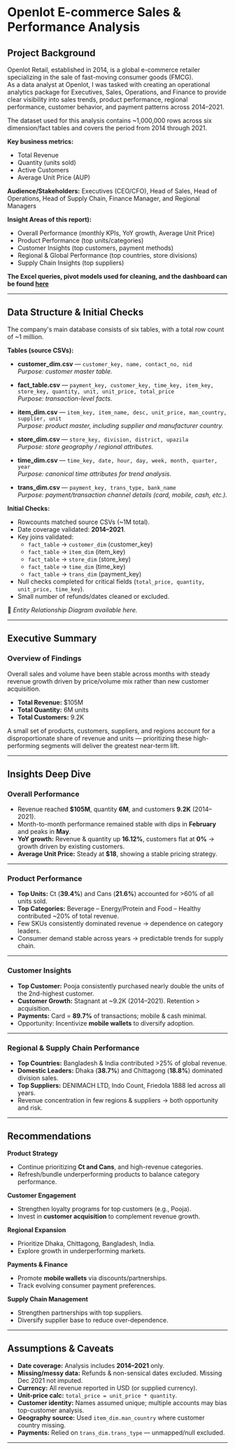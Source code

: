 # Openlot E-commerce Sales & Performance Analysis

## Project Background  
Openlot Retail, established in 2014, is a global e-commerce retailer specializing in the sale of fast-moving consumer goods (FMCG).  
As a data analyst at Openlot, I was tasked with creating an operational analytics package for Executives, Sales, Operations, and Finance to provide clear visibility into sales trends, product performance, regional performance, customer behavior, and payment patterns across 2014–2021.  

The dataset used for this analysis contains ~1,000,000 rows across six dimension/fact tables and covers the period from 2014 through 2021.  

**Key business metrics:**  
- Total Revenue  
- Quantity (units sold)  
- Active Customers  
- Average Unit Price (AUP)  

**Audience/Stakeholders:** Executives (CEO/CFO), Head of Sales, Head of Operations, Head of Supply Chain, Finance Manager, and Regional Managers  

**Insight Areas of this report):**  
- Overall Performance (monthly KPIs, YoY growth, Average Unit Price)  
- Product Performance (top units/categories)  
- Customer Insights (top customers, payment methods)  
- Regional & Global Performance (top countries, store divisions)  
- Supply Chain Insights (top suppliers)  

**The Excel queries, pivot models used for cleaning, and the dashboard can be found [here](https://drive.google.com/drive/folders/1tiDSgRcvXFr_uyY02QFXaEeMCuXdW-_Y?usp=drive_link)**  

---

## Data Structure & Initial Checks  

The company's main database consists of six tables, with a total row count of ~1 million.  

**Tables (source CSVs):**  
- **customer_dim.csv** — `customer_key, name, contact_no, nid`  
  *Purpose: customer master table.*  

- **fact_table.csv** — `payment_key, customer_key, time_key, item_key, store_key, quantity, unit, unit_price, total_price`  
  *Purpose: transaction-level facts.*  

- **item_dim.csv** — `item_key, item_name, desc, unit_price, man_country, supplier, unit`  
  *Purpose: product master, including supplier and manufacturer country.*  

- **store_dim.csv** — `store_key, division, district, upazila`  
  *Purpose: store geography / regional attributes.*  

- **time_dim.csv** — `time_key, date, hour, day, week, month, quarter, year`  
  *Purpose: canonical time attributes for trend analysis.*  

- **trans_dim.csv** — `payment_key, trans_type, bank_name`  
  *Purpose: payment/transaction channel details (card, mobile, cash, etc.).*  

**Initial Checks:**  
- Rowcounts matched source CSVs (~1M total).  
- Date coverage validated: **2014–2021**.  
- Key joins validated:  
  - `fact_table` → `customer_dim` (customer_key)  
  - `fact_table` → `item_dim` (item_key)  
  - `fact_table` → `store_dim` (store_key)  
  - `fact_table` → `time_dim` (time_key)  
  - `fact_table` → `trans_dim` (payment_key)  
- Null checks completed for critical fields (`total_price, quantity, unit_price, time_key`).  
- Small number of refunds/dates cleaned or excluded.  

📌 *Entity Relationship Diagram available here.*  

---

## Executive Summary  

### Overview of Findings  
Overall sales and volume have been stable across months with steady revenue growth driven by price/volume mix rather than new customer acquisition.  
- **Total Revenue:** $105M  
- **Total Quantity:** 6M units  
- **Total Customers:** 9.2K  

A small set of products, customers, suppliers, and regions account for a disproportionate share of revenue and units — prioritizing these high-performing segments will deliver the greatest near-term lift.  

---

## Insights Deep Dive  

### Overall Performance  
- Revenue reached **$105M**, quantity **6M**, and customers **9.2K** (2014–2021).  
- Month-to-month performance remained stable with dips in **February** and peaks in **May**.  
- **YoY growth:** Revenue & quantity up **16.12%**, customers flat at **0%** → growth driven by existing customers.  
- **Average Unit Price:** Steady at **$18**, showing a stable pricing strategy.  

---

### Product Performance  
- **Top Units:** Ct (**39.4%**) and Cans (**21.6%**) accounted for >60% of all units sold.  
- **Top Categories:** Beverage – Energy/Protein and Food – Healthy contributed ~20% of total revenue.  
- Few SKUs consistently dominated revenue → dependence on category leaders.  
- Consumer demand stable across years → predictable trends for supply chain.  

---

### Customer Insights  
- **Top Customer:** Pooja consistently purchased nearly double the units of the 2nd-highest customer.  
- **Customer Growth:** Stagnant at ~9.2K (2014–2021). Retention > acquisition.  
- **Payments:** Card = **89.7%** of transactions; mobile & cash minimal.  
- Opportunity: Incentivize **mobile wallets** to diversify adoption.  

---

### Regional & Supply Chain Performance  
- **Top Countries:** Bangladesh & India contributed >25% of global revenue.  
- **Domestic Leaders:** Dhaka (**38.7%**) and Chittagong (**18.8%**) dominated division sales.  
- **Top Suppliers:** DENIMACH LTD, Indo Count, Friedola 1888 led across all years.  
- Revenue concentration in few regions & suppliers → both opportunity and risk.  

---

## Recommendations  

**Product Strategy**  
- Continue prioritizing **Ct and Cans**, and high-revenue categories.  
- Refresh/bundle underperforming products to balance category performance.  

**Customer Engagement**  
- Strengthen loyalty programs for top customers (e.g., Pooja).  
- Invest in **customer acquisition** to complement revenue growth.  

**Regional Expansion**  
- Prioritize Dhaka, Chittagong, Bangladesh, India.  
- Explore growth in underperforming markets.  

**Payments & Finance**  
- Promote **mobile wallets** via discounts/partnerships.  
- Track evolving consumer payment preferences.  

**Supply Chain Management**  
- Strengthen partnerships with top suppliers.  
- Diversify supplier base to reduce over-dependence.  

---

## Assumptions & Caveats  
- **Date coverage:** Analysis includes **2014–2021** only.  
- **Missing/messy data:** Refunds & non-sensical dates excluded. Missing Dec 2021 not imputed.  
- **Currency:** All revenue reported in USD (or supplied currency).  
- **Unit-price calc:** `total_price = unit_price * quantity`.  
- **Customer identity:** Names assumed unique; multiple accounts may bias top-customer analysis.  
- **Geography source:** Used `item_dim.man_country` where customer country missing.  
- **Payments:** Relied on `trans_dim.trans_type` — unmapped/null excluded.  

---
